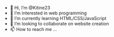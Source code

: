- 👋 Hi, I’m @Kitine23
- 👀 I’m interested in web programming
- 🌱 I’m currently learning HTML/CSS/JavaScript
- 💞️ I’m looking to collaborate on website creation
- 📫 How to reach me ...
